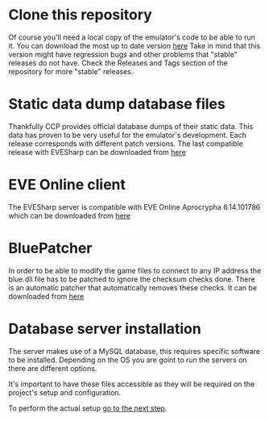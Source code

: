 # Clone this repository
Of course you'll need a local copy of the emulator's code to be able to run it. You can download the most up to date version [here](https://github.com/Almamu/EVESharp/archive/master.zip)
Take in mind that this version might have regression bugs and other problems that "stable" releases do not have. Check the Releases and Tags section of the repository for more "stable" releases.

# Static data dump database files
Thankfully CCP provides official database dumps of their static data. This data has proven to be very useful for the emulator's development. Each release corresponds with different patch versions. The last compatible release with EVESharp can be downloaded from [here](https://files.evemu.dev/apoc/apo15-mysql5-v1.sql.bz2)

# EVE Online client
The EVESharp server is compatible with EVE Online Aprocrypha 6.14.101786 which can be downloaded from [here](https://files.evemu.dev/apoc/client/)

# BluePatcher
In order to be able to modify the game files to connect to any IP address the blue.dll file has to be patched to ignore the checksum checks done. There is an automatic patcher that automatically removes these checks. It can be downloaded from [here](https://files.evemu.dev/apoc/BlueAutoPatcher.exe)

# Database server installation
The server makes use of a MySQL database, this requires specific software to be installed. Depending on the OS you are goint to run the servers on there are different options.

It's important to have these files accessible as they will be required on the project's setup and configuration.

To perform the actual setup [go to the next step](Setup.md).